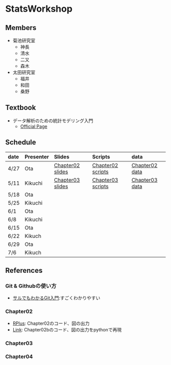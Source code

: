 # StatsWorkshop

## Members

- 菊池研究室
  + 神長
  + 清水
  + 二又
  + 森木
- 太田研究室
  + 福井
  + 和田
  + 桑野

## Textbook

- データ解析のための統計モデリング入門
  + [Official Page](http://hosho.ees.hokudai.ac.jp/~kubo/ce/IwanamiBook.html)

## Schedule

| date | Presenter | Slides               |Scripts                | data               |
|:-----|:----------|:---------------------|:----------------------|:-------------------|
|4/27  |Ota        | [Chapter02 slides][] | [Chapter02 scripts][] | [Chapter02 data][] |
|5/11  |Kikuchi    | [Chapter03 slides][] | [Chapter03 scripts][] | [Chapter03 data][] |
|5/18  |Ota        |                      |                       |                    | 
|5/25  |Kikuchi    |                      |                       |                    |
|6/1   |Ota        |                      |                       |                    |
|6/8   |Kikuchi    |                      |                       |                    |
|6/15  |Ota        |                      |                       |                    |
|6/22  |Kikuch     |                      |                       |                    |
|6/29  |Ota        |                      |                       |                    |
|7/6   |Kikuch     |                      |                       |                    |


## References

### Git & Githubの使い方

- [サルでもわかるGit入門](http://www.backlog.jp/git-guide/):すごくわかりやすい

### Chapter02

- [RPlus](http://rpubs.com/kaz_yos/kubobook2): Chapter02のコード、図の出力
- [Link](http://imaimamu.com/archives/1875): Chapter02bのコード、図の出力をpythonで再現

### Chapter03

### Chapter04

[Chapter02 slides]: https://github.com/kikuchiken-waseda/StatsWorkshop/tree/master/Chapter02/slides
[Chapter02 scripts]: https://github.com/kikuchiken-waseda/StatsWorkshop/tree/master/Chapter02/scripts
[Chapter02 data]: https://github.com/kikuchiken-waseda/StatsWorkshop/blob/master/Chapter02/data/data.RData
[Chapter03 slides]: https://github.com/kikuchiken-waseda/StatsWorkshop/tree/master/Chapter03/slides
[Chapter03 scripts]: https://github.com/kikuchiken-waseda/StatsWorkshop/tree/master/Chapter03/scripts
[Chapter03 data]: https://github.com/kikuchiken-waseda/StatsWorkshop/blob/master/Chapter03/data/data3a.csv
